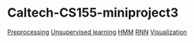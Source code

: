 # Caltech-CS155-miniproject3
[Preprocessing](https://colab.research.google.com/drive/1JmRmwPtpgTVw8OC3NpM9qpqSq65AUnT_?usp=sharing)
[Unsupervised learning]()
[HMM]()
[RNN]()
[Visualization]()

